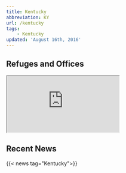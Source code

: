 ```yaml
---
title: Kentucky
abbreviation: KY
url: /kentucky
tags:
    - Kentucky
updated: 'August 16th, 2016'
---
```


## Refuges and Offices
<iframe src="https://usfws.github.io/southeast-mega-map/?state=KY&scroll=false" class="state-map"></iframe>

## Recent News
{{< news tag="Kentucky">}}
